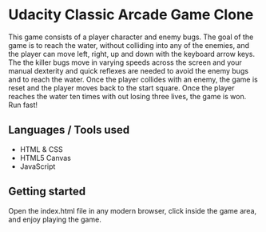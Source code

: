 ﻿# Udacity Classic Arcade Game Clone


 This game consists of a player character and enemy bugs. The goal of the game is to reach the water, without colliding into any of the enemies, and the player can move left, right, up and down with the keyboard arrow keys. The the killer bugs move in varying speeds across the screen and your manual dexterity and quick reflexes are needed to avoid the enemy bugs and to reach the water. Once the player collides with an enemy, the game is reset and the player moves back to the start square. Once the player reaches the water ten times with out losing three lives, the game is won. Run fast!

 ## Languages / Tools used

* HTML & CSS
* HTML5 Canvas
* JavaScript

## Getting started
Open the index.html file in any modern browser, click inside the game area, and enjoy playing the game.

 

 



